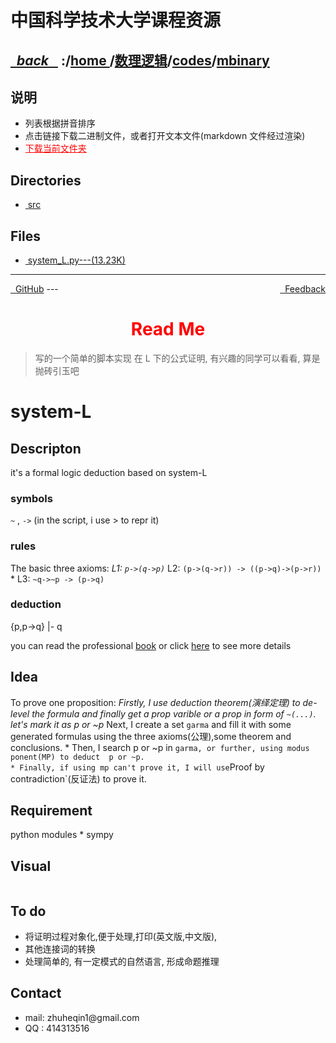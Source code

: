 
<!--
<head>
    <meta http-equiv="content-type" content="text/html; charset=utf-8">
    <title> 中国科学技术大学课程资源</title>
</head>
-->
# 中国科学技术大学课程资源

<div>
  <h2>
    <a href="../index.html">&nbsp;&nbsp;<i class="fa fa-level-up">back </i>&nbsp;&nbsp;</a>
    :/<a href="../../../index.html">home <i class="fa fa-home"></i></a>/<a href="../../index.html">数理逻辑</a>/<a href="../index.html">codes</a>/<a href="index.html">mbinary</a>
  </h2>
</div>

## 说明
- 列表根据拼音排序
- 点击链接下载二进制文件，或者打开文本文件(markdown 文件经过渲染)
- <a href="http://downgit.zhoudaxiaa.com/#/home?url=https://github.com/USTC-Resource/USTC-Course/tree/master/数理逻辑/codes/mbinary" style="color:red;text-decoration:underline;" target="_black">下载当前文件夹</a>

## Directories
<ul><li><a href="src/index.html"><i class="fa fa-folder"></i>&nbsp;src</a></li></ul>

## Files
<ul><li><a href="https://raw.githubusercontent.com/USTC-Resource/USTC-Course/master/数理逻辑/codes/mbinary/system_L.py"><i class="fa fa-file-code-o"></i>&nbsp;system_L.py---(13.23K)</a></li></ul>

---
<div style="text-decration:underline;display:inline">
  <a href="https://github.com/USTC-Resource/USTC-Course.git" target="_blank" rel="external"><i class="fa fa-github"></i>&nbsp; GitHub</a>
  <a href="mailto:&#122;huheqin1@gmail?subject=反馈与建议" style="float:right" target="_blank" rel="external"><i class="fa fa-envelope"></i>&nbsp; Feedback</a>
</div>
---

<h1 style="color:red;text-align:center;">Read Me</h1>

<blockquote>
<p>写的一个简单的脚本实现 在 L 下的公式证明, 有兴趣的同学可以看看, 算是抛砖引玉吧</p>
</blockquote>
<h1 id="system-l">system-L</h1>
<h2 id="descripton">Descripton</h2>
<p>it's a formal logic deduction based on system-L</p>
<h3 id="symbols">symbols</h3>
<p><code>~</code> , <code>-&gt;</code>  (in the script, i use &gt; to repr it)</p>
<h3 id="rules">rules</h3>
<p>The basic three axioms:
<em> L1: <code>p-&gt;(q-&gt;p)</code>
</em> L2: <code>(p-&gt;(q-&gt;r)) -&gt; ((p-&gt;q)-&gt;(p-&gt;r))</code>
* L3: <code>~q-&gt;~p -&gt; (p-&gt;q)</code></p>
<h3 id="deduction">deduction</h3>
<p>{p,p-&gt;q} |- q</p>
<p>you can read the professional <a href="src/mathematical-logic.pdf">book</a>
or click <a href="https://en.wikipedia.org/wiki/Mathematical_logic">here</a> to see more details </p>
<h2 id="idea">Idea</h2>
<p>To prove one proposition:
<em> Firstly, I use deduction theorem(演绎定理) to de-level the formula and finally get a prop varible or a prop in form of <code>~(...)</code>. let's  mark it as p or ~p
</em> Next, I create a set <code>garma</code> and fill it with  some generated  formulas using the three axioms(公理),some theorem and conclusions.
* Then, I search p or ~p in <code>garma, or further, using modus ponent(MP) to deduct  p or ~p.
* Finally, if using mp can't prove it, I will use</code>Proof by contradiction`(反证法) to prove it.</p>
<h2 id="requirement">Requirement</h2>
<p>python modules
* sympy</p>
<h2 id="visual">Visual</h2>
<p><img alt="" src="src/sys-L.png" /></p>
<h2 id="to-do">To do</h2>
<ul>
<li>将证明过程对象化,便于处理,打印(英文版,中文版),</li>
<li>其他连接词的转换</li>
<li>处理简单的, 有一定模式的自然语言, 形成命题推理</li>
</ul>
<h2 id="contact">Contact</h2>
<ul>
<li>mail: zhuheqin1@gmail.com</li>
<li>QQ  : 414313516</li>
</ul>
